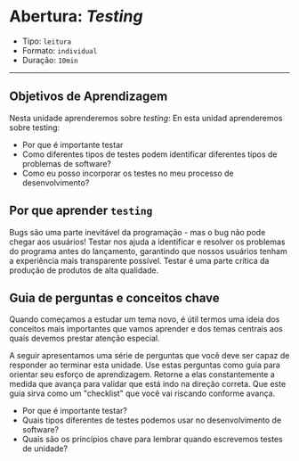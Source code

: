 # Abertura: _Testing_

- Tipo: `leitura`
- Formato: `individual`
- Duração: `10min`

***

## Objetivos de Aprendizagem
Nesta unidade aprenderemos sobre _testing_:
En esta unidad aprenderemos sobre testing:

- Por que é importante testar
- Como diferentes tipos de testes podem identificar diferentes tipos de problemas de software?
- Como eu posso incorporar os testes no meu processo de desenvolvimento?

## Por que aprender `testing`

Bugs são uma parte inevitável da programação - mas o bug não pode chegar aos usuários! Testar nos ajuda a identificar e resolver os problemas do programa antes do lançamento, garantindo que nossos usuários tenham a experiência mais transparente possível. Testar é uma parte crítica da produção de produtos de alta qualidade.

## Guia de perguntas e conceitos chave

Quando começamos a estudar um tema novo, é útil termos uma ideia dos conceitos mais importantes que vamos aprender e dos temas centrais aos quais devemos prestar atenção especial.

A seguir apresentamos uma série de perguntas que você deve ser capaz de responder ao terminar esta unidade. Use estas perguntas como guia para orientar seu esforço de aprendizagem. Retorne a elas constantemente a medida que avança para validar que está indo na direção correta. Que este guia sirva como um "checklist" que você vai riscando conforme avança.

- Por que é importante testar?
- Quais tipos diferentes de testes podemos usar no desenvolvimento de software?
- Quais são os princípios chave para lembrar quando escrevemos testes de unidade?
